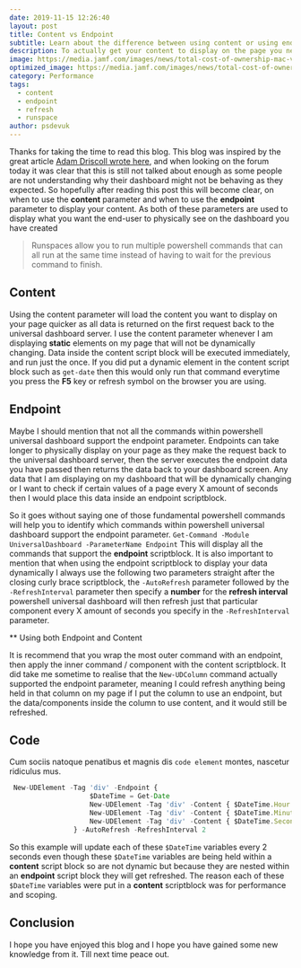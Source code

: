 ```yaml
---
date: 2019-11-15 12:26:40
layout: post
title: Content vs Endpoint
subtitle: Learn about the difference between using content or using endpoint.
description: To actually get your content to display on the page you need to use either the content parameter or the endpoint parameter. This post explains the difference.
image: https://media.jamf.com/images/news/total-cost-of-ownership-mac-versus-pc-in-the-enterprise.jpg?q=80&w=800
optimized_image: https://media.jamf.com/images/news/total-cost-of-ownership-mac-versus-pc-in-the-enterprise.jpg?q=80&w=800
category: Performance
tags:
  - content
  - endpoint
  - refresh
  - runspace
author: psdevuk
---
```


Thanks for taking the time to read this blog. This blog was inspired by the great article <a href="https://ironmansoftware.com/best-practices-for-universal-dashboard-performance/">Adam Driscoll wrote here</a>, and when looking on the forum today it was clear that this is still not talked about enough as some people are not understanding why their dashboard might not be behaving as they expected. So hopefully after reading this post this will become clear, on when to use the **content** parameter and when to use the **endpoint** parameter to display your content. As both of these parameters are used to display what you want the end-user to physically see on the dashboard you have created

> Runspaces allow you to run multiple powershell commands that can all run at the same time instead of having to wait for the previous command to finish.

## Content

Using the content parameter will load the content you want to display on your page quicker as all data is returned on the first request back to the universal dashboard server. I use the content parameter whenever I am displaying **static** elements on my page that will not be dynamically changing. Data inside the content script block will be executed immediately, and run just the once. If you did put a dynamic element in the content script block such as `get-date` then this would only run that command everytime you press the **F5** key or refresh symbol on the browser you are using.

## Endpoint

Maybe I should mention that not all the commands within powershell universal dashboard support the endpoint parameter. Endpoints can take longer to physically display on your page as they make the request back to the universal dashboard server, then the server executes the endpoint data you have passed then returns the data back to your dashboard screen. Any data that I am displaying on my dashboard that will be dynamically changing or I want to check if certain values of a page every X amount of seconds then I would place this data inside an endpoint scriptblock.

So it goes without saying one of those fundamental powershell commands will help you to identify which commands within powershell universal dashboard support the endpoint parameter.
`Get-Command -Module UniversalDashboard -ParameterName Endpoint`
This will display all the commands that support the **endpoint** scriptblock. It is also important to mention that when using the endpoint scriptblock to display your data dynamically I always use the following two parameters straight after the closing curly brace scriptblock, the `-AutoRefresh` parameter followed by the `-RefreshInterval` parameter then specify a **number** for the **refresh interval** powershell universal dashboard will then refresh just that particular component every X amount of seconds you specify in the `-RefreshInterval` parameter.

\*\* Using both Endpoint and Content

It is recommend that you wrap the most outer command with an endpoint, then apply the inner command / component with the content scriptblock. It did take me sometime to realise that the `New-UDColumn` command actually supported the endpoint parameter, meaning I could refresh anything being held in that column on my page if I put the column to use an endpoint, but the data/components inside the column to use content, and it would still be refreshed.

## Code

Cum sociis natoque penatibus et magnis dis `code element` montes, nascetur ridiculus mus.

```js
 New-UDElement -Tag 'div' -Endpoint {
                    $DateTime = Get-Date
                    New-UDElement -Tag 'div' -Content { $DateTime.Hour }
                    New-UDElement -Tag 'div' -Content { $DateTime.Minute }
                    New-UDElement -Tag 'div' -Content { $DateTime.Second }
                } -AutoRefresh -RefreshInterval 2
```

So this example will update each of these `$DateTime` variables every 2 seconds even though these `$DateTime` variables are being held within a **content** script block so are not dynamic but because they are nested within an **endpoint** script block they will get refreshed. The reason each of these `$DateTime` variables were put in a **content** scriptblock was for performance and scoping.

## Conclusion

I hope you have enjoyed this blog and I hope you have gained some new knowledge from it. Till next time peace out.
